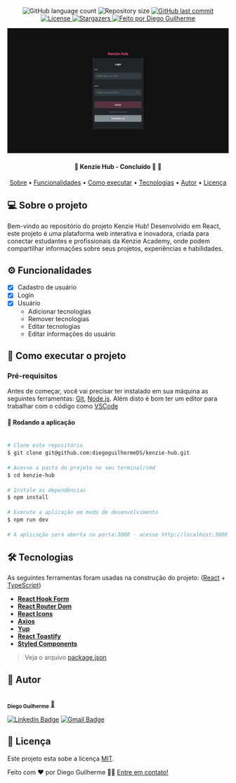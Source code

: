 <p align="center">
  <img alt="GitHub language count" src="https://img.shields.io/github/languages/count/diegoguilhermeDS/kenzie-hub?color=%2304D361">

  <img alt="Repository size" src="https://img.shields.io/github/repo-size/diegoguilhermeDS/kenzie-hub">

  <a href="https://github.com/diegoguilhermeDS/kenzie-hub/commits/master">
    <img alt="GitHub last commit" src="https://img.shields.io/github/last-commit/diegoguilhermeDS/kenzie-hub">
  </a>
  
  <a href="https://github.com/diegoguilhermeDS/kenzie-hub/blob/main/LICENSE">
    <img alt="License" src="https://img.shields.io/badge/license-MIT-brightgreen">
  </a>
   
   <a href="https://github.com/diegoguilhermeDS/kenzie-hub/stargazers">
    <img alt="Stargazers" src="https://img.shields.io/github/stars/diegoguilhermeDS/kenzie-hub?style=social">
  </a>

  <a href="https://github.com/diegoguilhermeDS">
    <img alt="Feito por Diego Guilherme" src="https://img.shields.io/badge/feito%20por-DiegoGuilherme-%237519C1">
  </a>
</p>

<div align="center"><img width="1000" src="https://github.com/diegoguilhermeDS/kenzie-hub/blob/d45a9af34f778d7bb262e21f67e9e86af5b6bde8/public/kenzie-hub.png"></div>

<h4 align="center"> 
	🚧  Kenzie Hub - Concluído 🚀 🚧
</h4>

<p align="center">
 <a href="#-sobre-o-projeto">Sobre</a> •
 <a href="#-funcionalidades">Funcionalidades</a> •
 <a href="#-como-executar-o-projeto">Como executar</a> • 
 <a href="#-tecnologias">Tecnologias</a> • 
 <a href="#-autor">Autor</a> • 
 <a href="#user-content--licença">Licença</a>
</p>

## 💻 Sobre o projeto

Bem-vindo ao repositório do projeto Kenzie Hub! Desenvolvido em React, este projeto é uma plataforma web interativa e inovadora, criada para conectar estudantes e profissionais da Kenzie Academy, onde podem compartilhar informações sobre seus projetos, experiências e habilidades.

## ⚙️ Funcionalidades

- [x] Cadastro de usuário
- [x] Login
- [x] Usuário
    - Adicionar tecnologias
    - Remover tecnologias
    - Editar tecnologias
    - Editar informações do usuário 

## 🚀 Como executar o projeto

### Pré-requisitos

Antes de começar, você vai precisar ter instalado em sua máquina as seguintes ferramentas:
[Git](https://git-scm.com), [Node.js](https://nodejs.org/en/).
Além disto é bom ter um editor para trabalhar com o código como [VSCode](https://code.visualstudio.com/)

#### 🧭 Rodando a aplicação

```bash

# Clone este repositório
$ git clone git@github.com:diegoguilhermeDS/kenzie-hub.git

# Acesse a pasta do projeto no seu terminal/cmd
$ cd kenzie-hub

# Instale as dependências
$ npm install

# Execute a aplicação em modo de desenvolvimento
$ npm run dev

# A aplicação será aberta na porta:3000 - acesse http://localhost:3000

```

## 🛠 Tecnologias

As seguintes ferramentas foram usadas na construção do projeto: ([React](https://react.dev/)  +  [TypeScript](https://www.typescriptlang.org/))

-   **[React Hook Form](https://react-hook-form.com/)**
-   **[React Router Dom](https://reactrouter.com/en/main)**
-   **[React Icons](https://react-icons.github.io/react-icons/)**
-   **[Axios](https://github.com/axios/axios)**
-   **[Yup](https://www.npmjs.com/package/yup)**
-   **[React Toastify](https://fkhadra.github.io/react-toastify/introduction/)**
-   **[Styled Components](https://styled-components.com/)**

> Veja o arquivo  [package.json](https://github.com/diegoguilhermeDS/kenzie-hub/blob/cdb9140b6bbf8fd5c7993b912baf013733a884ad/package.json)

## 🦸 Autor

<a href="https://github.com/diegoguilhermeDS">
 <img style="border-radius: 50%;" src="https://avatars.githubusercontent.com/u/110187246?v=4" width="100px;" alt=""/>
 <br />
 <sub><b>Diego Guilherme</b></sub></a> <a href="https://github.com/diegoguilhermeDS" title="Github">🚀</a>
 <br />

[![Linkedin Badge](https://img.shields.io/badge/-Diego-blue?style=flat-square&logo=Linkedin&logoColor=white&link=https://www.linkedin.com/in/diegoguilhermeds/)](https://www.linkedin.com/in/diegoguilhermeds/) 
[![Gmail Badge](https://img.shields.io/badge/-diegoguilherme752@gmail.com-c14438?style=flat-square&logo=Gmail&logoColor=white&link=mailto:diegoguilherme752@gmail.com)](mailto:diegoguilherme752@gmail.com)


## 📝 Licença
Este projeto esta sobe a licença [MIT](./LICENSE).

Feito com ❤️ por Diego Guilherme 👋🏽 [Entre em contato!](https://www.linkedin.com/in/diegoguilhermeds/)
